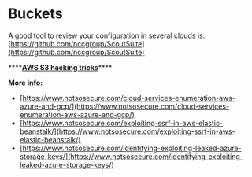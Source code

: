 # Buckets

A good tool to review your configuration in several clouds is: [https://github.com/nccgroup/ScoutSuite](https://github.com/nccgroup/ScoutSuite)

\*\*\*\*[**AWS S3 hacking tricks**](aws-s3.md)\*\*\*\*

**More info:**

* [https://www.notsosecure.com/cloud-services-enumeration-aws-azure-and-gcp/](https://www.notsosecure.com/cloud-services-enumeration-aws-azure-and-gcp/)
* [https://www.notsosecure.com/exploiting-ssrf-in-aws-elastic-beanstalk/](https://www.notsosecure.com/exploiting-ssrf-in-aws-elastic-beanstalk/)
* [https://www.notsosecure.com/identifying-exploiting-leaked-azure-storage-keys/](https://www.notsosecure.com/identifying-exploiting-leaked-azure-storage-keys/)

